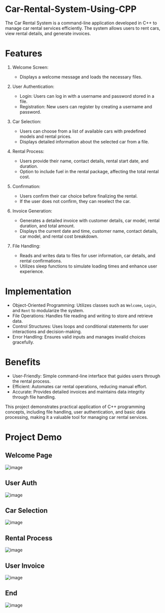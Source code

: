 # Car-Rental-System-Using-CPP
The Car Rental System is a command-line application developed in C++ to manage car rental services efficiently. The system allows users to rent cars, view rental details, and generate invoices.

# Features
1. Welcome Screen:
   - Displays a welcome message and loads the necessary files.

2. User Authentication:
   - Login: Users can log in with a username and password stored in a file.
   - Registration: New users can register by creating a username and password.

3. Car Selection:
   - Users can choose from a list of available cars with predefined models and rental prices.
   - Displays detailed information about the selected car from a file.

4. Rental Process:
   - Users provide their name, contact details, rental start date, and duration.
   - Option to include fuel in the rental package, affecting the total rental cost.

5. Confirmation:
   - Users confirm their car choice before finalizing the rental.
   - If the user does not confirm, they can reselect the car.

6. Invoice Generation:
   - Generates a detailed invoice with customer details, car model, rental duration, and total amount.
   - Displays the current date and time, customer name, contact details, car model, and rental cost breakdown.

7. File Handling:
   - Reads and writes data to files for user information, car details, and rental confirmations.
   - Utilizes sleep functions to simulate loading times and enhance user experience.

# Implementation
- Object-Oriented Programming: Utilizes classes such as `Welcome`, `Login`, and `Rent` to modularize the system.
- File Operations: Handles file reading and writing to store and retrieve data.
- Control Structures: Uses loops and conditional statements for user interactions and decision-making.
- Error Handling: Ensures valid inputs and manages invalid choices gracefully.

# Benefits
- User-Friendly: Simple command-line interface that guides users through the rental process.
- Efficient: Automates car rental operations, reducing manual effort.
- Accurate: Provides detailed invoices and maintains data integrity through file handling.

This project demonstrates practical application of C++ programming concepts, including file handling, user authentication, and basic data processing, making it a valuable tool for managing car rental services.

# Project Demo
## Welcome Page
![image](https://github.com/akshat4810/Car-Rental-System-Using-CPP/assets/84409658/42fc3529-0932-4bad-a30b-ce79e31fdd77)
## User Auth
![image](https://github.com/akshat4810/Car-Rental-System-Using-CPP/assets/84409658/dfde29ea-193a-467b-9ea8-f861adc2b5bd)
## Car Selection
![image](https://github.com/akshat4810/Car-Rental-System-Using-CPP/assets/84409658/6d72217c-276c-41fb-875b-d414c0b9b9f1)
## Rental Process
![image](https://github.com/akshat4810/Car-Rental-System-Using-CPP/assets/84409658/fcb652f8-edbe-45f9-9775-f252bbf37a9a)
## User Invoice
![image](https://github.com/akshat4810/Car-Rental-System-Using-CPP/assets/84409658/b6e6e930-d533-498e-8195-5e3db3441a2a)
## End
![image](https://github.com/akshat4810/Car-Rental-System-Using-CPP/assets/84409658/3c8e2ccd-dce1-49f0-a762-96b4065bd263)



